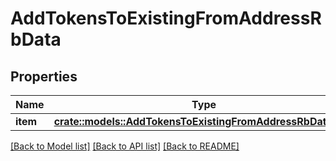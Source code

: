 # AddTokensToExistingFromAddressRbData

## Properties

Name | Type | Description | Notes
------------ | ------------- | ------------- | -------------
**item** | [**crate::models::AddTokensToExistingFromAddressRbDataItem**](AddTokensToExistingFromAddressRB_data_item.md) |  | 

[[Back to Model list]](../README.md#documentation-for-models) [[Back to API list]](../README.md#documentation-for-api-endpoints) [[Back to README]](../README.md)


